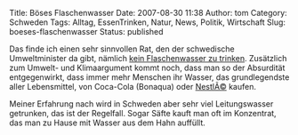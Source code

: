 Title: Böses Flaschenwasser
Date: 2007-08-30 11:38
Author: tom
Category: Schweden
Tags: Alltag, EssenTrinken, Natur, News, Politik, Wirtschaft
Slug: boeses-flaschenwasser
Status: published

Das finde ich einen sehr sinnvollen Rat, den der schwedische
Umweltminister da gibt, nämlich [kein Flaschenwasser zu
trinken](http://www.sr.se/cgi-bin/international/nyhetssidor/artikel.asp?nyheter=1&programid=2108&Artikel=1565211).
Zusätzlich zum Umwelt- und Klimaargument kommt noch, dass man so der
Absurdität entgegenwirkt, dass immer mehr Menschen ihr Wasser, das
grundlegendste aller Lebensmittel, von Coca-Cola (Bonaqua) oder
[NestlÃ©](http://de.wikipedia.org/wiki/Nestl%C3%A9#Produkte_und_Marken)
kaufen.

Meiner Erfahrung nach wird in Schweden aber sehr viel Leitungswasser
getrunken, das ist der Regelfall. Sogar Säfte kauft man oft im
Konzentrat, das man zu Hause mit Wasser aus dem Hahn auffüllt.

